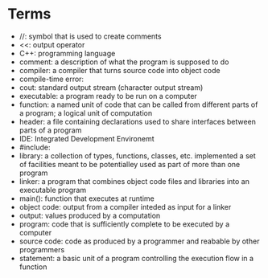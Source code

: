 # Terms

- //: symbol that is used to create comments
- <<: output operator
- C++: programming language
- comment: a description of what the program is supposed to do
- compiler: a compiler that turns source code into object code
- compile-time error:
- cout: standard output stream (character output stream)
- executable: a program ready to be run on a computer
- function: a named unit of code that can be called from different parts of a program; a logical unit of computation
- header: a file containing declarations used to share interfaces between parts of a program
- IDE: Integrated Development Environemt
- #include: 
- library: a collection of types, functions, classes, etc. implemented a set of facilities meant to be potentialley used as part of more than one program
- linker: a program that combines object code files and libraries into an executable program
- main(): function that executes at runtime
- object code: output from a compiler inteded as input for a linker
- output: values produced by a computation
- program: code that is sufficiently complete to be executed by a computer
- source code: code as produced by a programmer and reabable by other programmers
- statement: a basic unit of a program controlling the execution flow in a function
